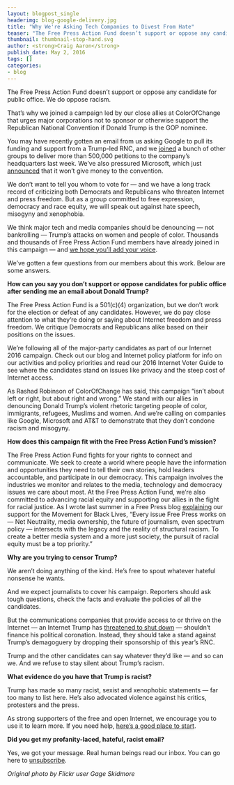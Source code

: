 ```yaml
---
layout: blogpost_single
headerimg: blog-google-delivery.jpg
title: "Why We're Asking Tech Companies to Divest From Hate"
teaser: "The Free Press Action Fund doesn’t support or oppose any candidate for public office. We do oppose racism."
thumbnail: thumbnail-stop-hand.svg
author: <strong>Craig Aaron</strong>
publish_date: May 2, 2016
tags: []
categories:
- blog
---
```

The Free Press Action Fund doesn’t support or oppose any candidate for public office. We do oppose racism.

That’s why we joined a campaign led by our close allies at ColorOfChange that urges major corporations not to sponsor or otherwise support the Republican National Convention if Donald Trump is the GOP nominee.

You may have recently gotten an email from us asking Google to pull its funding and support from a Trump-led RNC, and we <a href='https://twitter.com/wearevsgoliath/status/725749214181912576' target='_blank'>joined</a> a bunch of other groups to deliver more than 500,000 petitions to the company’s headquarters last week. We’ve also pressured Microsoft, which just <a href='http://www.nytimes.com/politics/first-draft/2016/04/29/microsoft-will-not-donate-money-to-republicans-convention/' target='_blank'>announced</a> that it won’t give money to the convention.

We don’t want to tell you whom to vote for — and we have a long track record of criticizing both Democrats and Republicans who threaten Internet and press freedom. But as a group committed to free expression, democracy and race equity, we will speak out against hate speech, misogyny and xenophobia.

We think major tech and media companies should be denouncing — not bankrolling — Trump’s attacks on women and people of color. Thousands and thousands of Free Press Action Fund members have already joined in this campaign — and <a href='http://act.freepress.net/sign/internet_2016_rnc?source=FPblog' target='_blank'>we hope you’ll add your voice</a>.

We’ve gotten a few questions from our members about this work. Below are some answers.

<strong>How can you say you don’t support or oppose candidates for public office after sending me an email about Donald Trump?</strong>

The Free Press Action Fund is a 501(c)(4) organization, but we don’t work for the election or defeat of any candidates. However, we do pay close attention to what they’re doing or saying about Internet freedom and press freedom. We critique Democrats and Republicans alike based on their positions on the issues.

We’re following all of the major-party candidates as part of our Internet 2016 campaign. Check out our blog and Internet policy platform for info on our activities and policy priorities and read our 2016 Internet Voter Guide to see where the candidates stand on issues like privacy and the steep cost of Internet access.

As Rashad Robinson of ColorOfChange has said, this campaign “isn’t about left or right, but about right and wrong.” We stand with our allies in denouncing Donald Trump’s violent rhetoric targeting people of color, immigrants, refugees, Muslims and women. And we’re calling on companies like Google, Microsoft and AT&T to demonstrate that they don’t condone racism and misogyny.

<strong>How does this campaign fit with the Free Press Action Fund’s mission?</strong>

The Free Press Action Fund fights for your rights to connect and communicate. We seek to create a world where people have the information and opportunities they need to tell their own stories, hold leaders accountable, and participate in our democracy. This campaign involves the industries we monitor and relates to the media, technology and democracy issues we care about most.
At the Free Press Action Fund, we’re also committed to advancing racial equity and supporting our allies in the fight for racial justice. As I wrote last summer in a Free Press blog <a href='http://www.freepress.net/blog/2015/08/14/we-stand-blacklivesmatter' target='_blank'>explaining</a> our support for the Movement for Black Lives, “Every issue Free Press works on — Net Neutrality, media ownership, the future of journalism, even spectrum policy — intersects with the legacy and the reality of structural racism. To create a better media system and a more just society, the pursuit of racial equity must be a top priority.”

<strong>Why are you trying to censor Trump?</strong>

We aren’t doing anything of the kind. He’s free to spout whatever hateful nonsense he wants.

And we expect journalists to cover his campaign. Reporters should ask tough questions, check the facts and evaluate the policies of all the candidates.

But the communications companies that provide access to or thrive on the Internet — an Internet Trump has <a href='http://www.thedailybeast.com/articles/2015/12/08/dear-donald-trump-only-despots-close-up-the-internet.html' target='_blank'>threatened to shut down</a> — shouldn’t finance his political coronation. Instead, they should take a stand against Trump’s demagoguery by dropping their sponsorship of this year’s RNC.

Trump and the other candidates can say whatever they’d like — and so can we. And we refuse to stay silent about Trump’s racism.

<strong>What evidence do you have that Trump is racist?</strong>

Trump has made so many racist, sexist and xenophobic statements — far too many to list here. He’s also advocated violence against his critics, protesters and the press.

As strong supporters of the free and open Internet, we encourage you to use it to learn more. If you need help, <a href='http://lmgtfy.com/?q=racist+statements+by+donald+trump' target='_blank'>here’s a good place to start</a>.

<strong>Did you get my profanity-laced, hateful, racist email?</strong>

Yes, we got your message. Real human beings read our inbox. You can go here to <a href='http://act.freepress.net/unsubscribe/unsubscribe_freepress/' target='_blank'>unsubscribe</a>.

<em>Original photo by Flickr user Gage Skidmore</em>
